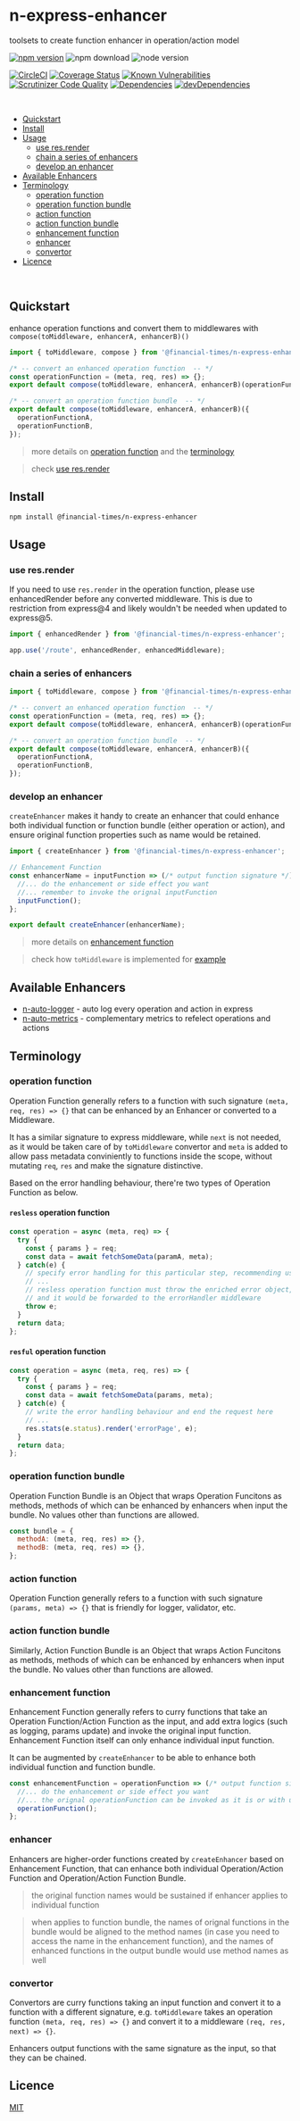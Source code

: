# n-express-enhancer 

toolsets to create function enhancer in operation/action model

[![npm version](https://badge.fury.io/js/%40financial-times%2Fn-express-enhancer.svg)](https://badge.fury.io/js/%40financial-times%2Fn-express-enhancer)
![npm download](https://img.shields.io/npm/dm/@financial-times/n-express-enhancer.svg)
![node version](https://img.shields.io/node/v/@financial-times/n-express-enhancer.svg)


[![CircleCI](https://circleci.com/gh/Financial-Times/n-express-enhancer.svg?style=shield)](https://circleci.com/gh/Financial-Times/n-express-enhancer)
[![Coverage Status](https://coveralls.io/repos/github/Financial-Times/n-express-enhancer/badge.svg?branch=master)](https://coveralls.io/github/Financial-Times/n-express-enhancer?branch=master)
[![Known Vulnerabilities](https://snyk.io/test/github/Financial-Times/n-express-enhancer/badge.svg)](https://snyk.io/test/github/Financial-Times/n-express-enhancer)
[![Scrutinizer Code Quality](https://scrutinizer-ci.com/g/Financial-Times/n-express-enhancer/badges/quality-score.png?b=master)](https://scrutinizer-ci.com/g/Financial-Times/n-express-enhancer/?branch=master)
[![Dependencies](https://david-dm.org/Financial-Times/n-express-enhancer.svg)](https://david-dm.org/Financial-Times/n-express-enhancer)
[![devDependencies](https://david-dm.org/Financial-Times/n-express-enhancer/dev-status.svg)](https://david-dm.org/Financial-Times/n-express-enhancer?type=dev)

<br>

- [Quickstart](#quickstart)
- [Install](#install)
- [Usage](#usage)
  * [use res.render](#use-resrender)
  * [chain a series of enhancers](#chain-a-series-of-enhancers)
  * [develop an enhancer](#develop-an-enhancer)
- [Available Enhancers](#available-enhancers)
- [Terminology](#terminology)
  * [operation function](#operation-function)
  * [operation function bundle](#operation-function-bundle)
  * [action function](#action-function)
  * [action function bundle](#action-function-bundle)
  * [enhancement function](#enhancement-function)
  * [enhancer](#enhancer)
  * [convertor](#convertor)
- [Licence](#licence)

<br>

## Quickstart

enhance operation functions and convert them to middlewares with `compose(toMiddleware, enhancerA, enhancerB)()`

```js
import { toMiddleware, compose } from '@financial-times/n-express-enhancer';

/* -- convert an enhanced operation function  -- */
const operationFunction = (meta, req, res) => {};
export default compose(toMiddleware, enhancerA, enhancerB)(operationFunction);

/* -- convert an operation function bundle  -- */
export default compose(toMiddleware, enhancerA, enhancerB)({
  operationFunctionA,
  operationFunctionB,
});
```

> more details on [operation function](#operation-function) and the [terminology](#terminology)

> check [use res.render](#use-resrender)

## Install
```shell
npm install @financial-times/n-express-enhancer
```

## Usage

### use res.render
If you need to use `res.render` in the operation function, please use enhancedRender before any converted middleware. This is due to restriction from express@4 and likely wouldn't be needed when updated to express@5.

```js
import { enhancedRender } from '@financial-times/n-express-enhancer';

app.use('/route', enhancedRender, enhancedMiddleware);
```

### chain a series of enhancers
```js
import { toMiddleware, compose } from '@financial-times/n-express-enhancer';

/* -- convert an enhanced operation function  -- */
const operationFunction = (meta, req, res) => {};
export default compose(toMiddleware, enhancerA, enhancerB)(operationFunction);

/* -- convert an operation function bundle  -- */
export default compose(toMiddleware, enhancerA, enhancerB)({
  operationFunctionA,
  operationFunctionB,
});
```

### develop an enhancer

`createEnhancer` makes it handy to create an enhancer that could enhance both individual function or function bundle (either operation or action), and ensure original function properties such as name would be retained.
```js
import { createEnhancer } from '@financial-times/n-express-enhancer';

// Enhancement Function
const enhancerName = inputFunction => (/* output function signature */) => {
  //... do the enhancement or side effect you want
  //... remember to invoke the orignal inputFunction
  inputFunction();
};

export default createEnhancer(enhancerName);
```

> more details on [enhancement function](#enhancement-function)

> check how `toMiddleware` is implemented for [example](/src/convertor.js)

## Available Enhancers

* [n-auto-logger](https://github.com/financial-Times/n-auto-logger) - auto log every operation and action in express
* [n-auto-metrics](https://github.com/financial-Times/n-auto-metrics) - complementary metrics to refelect operations and actions


## Terminology

### operation function

Operation Function generally refers to a function with such signature `(meta, req, res) => {}` that can be enhanced by an Enhancer or converted to a Middleware. 

It has a similar signature to express middleware, while `next` is not needed, as it would be taken care of by `toMiddleware` convertor and `meta` is added to allow pass metadata conviniently to functions inside the scope, without mutating `req`, `res` and make the signature distinctive.

Based on the error handling behaviour, there're two types of Operation Function as below.

#### `resless` operation function

```js
const operation = async (meta, req) => {
  try {
    const { params } = req;
    const data = await fetchSomeData(paramA, meta);
  } catch(e) {
    // specify error handling for this particular step, recommending use `n-error`
    // ...
    // resless operation function must throw the enriched error object, 
    // and it would be forwarded to the errorHandler middleware
    throw e;
  }
  return data;
};
```

#### `resful` operation function

```js
const operation = async (meta, req, res) => {
  try {
    const { params } = req;
    const data = await fetchSomeData(params, meta);
  } catch(e) {
    // write the error handling behaviour and end the request here
    // ...
    res.stats(e.status).render('errorPage', e);
  }
  return data;
};
```

### operation function bundle

Operation Function Bundle is an Object that wraps Operation Funcitons as methods, methods of which can be enhanced by enhancers when input the bundle. No values other than functions are allowed.

```js
const bundle = {
  methodA: (meta, req, res) => {},
  methodB: (meta, req, res) => {},
};
```

### action function

Operation Function generally refers to a function with such signature `(params, meta) => {}` that is friendly for logger, validator, etc. 

### action function bundle

Similarly, Action Function Bundle is an Object that wraps Action Funcitons as methods, methods of which can be enhanced by enhancers when input the bundle. No values other than functions are allowed.

### enhancement function

Enhancement Function generally refers to curry functions that take an Operation Function/Action Function as the input, and add extra logics (such as logging, params update) and invoke the original input function. Enhancement Function itself can only enhance individual input function. 

It can be augmented by `createEnhancer` to be able to enhance both individual function and function bundle. 

```js
const enhancementFunction = operationFunction => (/* output function signature */) => {
  //... do the enhancement or side effect you want
  //... the orignal operationFunction can be invoked as it is or with updated params
  operationFunction();
};
```

### enhancer

Enhancers are higher-order functions created by `createEnhancer` based on Enhancement Function, that can enhance both individual Operation/Action Function and Operation/Action Function Bundle.

> the original function names would be sustained if enhancer applies to individual function

> when applies to function bundle, the names of orignal functions in the bundle would be aligned to the method names (in case you need to access the name in the enhancement function), and the names of enhanced functions in the output bundle would use method names as well

### convertor

Convertors are curry functions taking an input function and convert it to a function with a different signature, e.g. `toMiddleware` takes an operation function `(meta, req, res) => {}` and convert it to a middleware `(req, res, next) => {}`.

Enhancers output functions with the same signature as the input, so that they can be chained.

## Licence
[MIT](/LICENSE)
